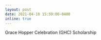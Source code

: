 ```yaml
---
layout: post
date: 2021-04-10 15:59:00-0400
inline: true
---
```


Grace Hopper Celebration (GHC) Scholarship

